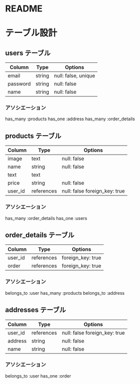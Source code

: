 # README

# テーブル設計

## users テーブル

| Column             | Type   | Options     |
| ------------------ | ------ | ----------- |
| email              | string | null: false, unique  |
| password           | string | null: false |
| name               | string | null: false |

### アソシエーション

has_many :products
has_one :address
has_many :order_details 

## products テーブル

| Column             | Type       | Options     |
| ------------------ | ---------- | ----------- |
| image              | text       | null: false |
| name               | string     | null: false |
| text               | text       |  |
| price              | string     | null: false |
| user_id            | references | null: false foreign_key: true |

### アソシエーション
has_many :order_details
has_one :users

## order_details テーブル

| Column             | Type   | Options     |
| ------------------ | ------ | ----------- |
| user_id            | references | foreign_key: true |
| order              | references | foreign_key: true |

### アソシエーション
belongs_to :user
has_many :products
belongs_to :address

## addresses テーブル

| Column             | Type   | Options     |
| ------------------ | ------ | ----------- |
| user_id            | references | null: false foreign_key: true |
| address            | string     | null: false |
| name               | string     | null: false |

### アソシエーション
belongs_to :user
has_one :order
